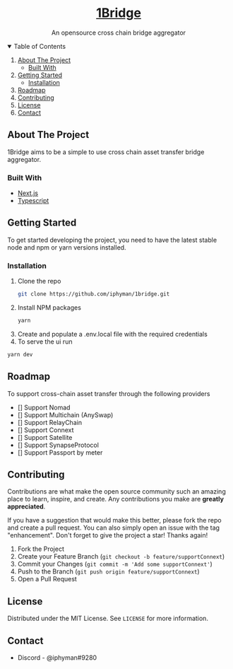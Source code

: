<!-- [![Contributors][contributors-shield]][contributors-url]
[![Forks][forks-shield]][forks-url]
[![Stargazers][stars-shield]][stars-url]
[![Issues][issues-shield]][issues-url]
[![MIT License][license-shield]][license-url] -->

<div align="center">
  <a href="https://cassavaland.io">
    <h1>1Bridge</h1>
  </a>
  <p align="center">
    An opensource cross chain bridge aggregator
    <br />
    <!-- <a href="https://cassavaland.io">Live Demo dApp</a> |
    <a href="https://vimeo.com/717736971/0dde70ebd8">Demo video</a> -->
  </p>
</div>

<!-- TABLE OF CONTENTS -->
<details open>
  <summary>Table of Contents</summary>
  <ol>
    <li>
      <a href="#about-the-project">About The Project</a>
      <ul>
        <li><a href="#built-with">Built With</a></li>
      </ul>
    </li>
    <li>
      <a href="#getting-started">Getting Started</a>
      <ul>
        <li><a href="#installation">Installation</a></li>
      </ul>
    </li>
    <li><a href="#roadmap">Roadmap</a></li>
    <li><a href="#contributing">Contributing</a></li>
    <li><a href="#license">License</a></li>
    <li><a href="#contact">Contact</a></li>
  </ol>
</details>

<!-- ABOUT THE PROJECT -->

## About The Project

<!-- [![Product Name Screen Shot][product-screenshot]](https://example.com) -->

1Bridge aims to be a simple to use cross chain asset transfer bridge aggregator.

### Built With

- [Next.js](https://nextjs.org/)
- [Typescript](https://typescriptlang.org/)

<!-- GETTING STARTED -->

## Getting Started

To get started developing the project, you need to have the latest stable node and npm or yarn versions installed.

### Installation

1. Clone the repo
   ```sh
   git clone https://github.com/iphyman/1bridge.git
   ```
2. Install NPM packages
   ```sh
   yarn
   ```
3. Create and populate a .env.local file with the required credentials
4. To serve the ui run

```sh
yarn dev
```

## Roadmap

To support cross-chain asset transfer through the following providers

- [] Support Nomad
- [] Support Multichain (AnySwap)
- [] Support RelayChain
- [] Support Connext
- [] Support Satellite
- [] Support SynapseProtocol
- [] Support Passport by meter

## Contributing

Contributions are what make the open source community such an amazing place to learn, inspire, and create. Any contributions you make are **greatly appreciated**.

If you have a suggestion that would make this better, please fork the repo and create a pull request. You can also simply open an issue with the tag "enhancement".
Don't forget to give the project a star! Thanks again!

1. Fork the Project
2. Create your Feature Branch (`git checkout -b feature/supportConnext`)
3. Commit your Changes (`git commit -m 'Add some supportConnext'`)
4. Push to the Branch (`git push origin feature/supportConnext`)
5. Open a Pull Request

<!-- LICENSE -->

## License

Distributed under the MIT License. See `LICENSE` for more information.

## Contact

- Discord - @iphyman#9280
